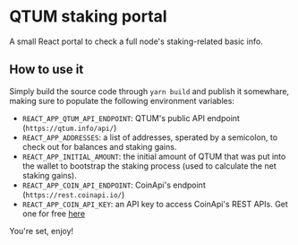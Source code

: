 # QTUM staking portal

A small React portal to check a full node's staking-related basic info.

## How to use it

Simply build the source code through `yarn build` and publish it somewhare, making sure to populate the following environment variables:

-   `REACT_APP_QTUM_API_ENDPOINT`: QTUM's public API endpoint (`https://qtum.info/api/`)
-   `REACT_APP_ADDRESSES`: a list of addresses, sperated by a semicolon, to check out for balances and staking gains.
-   `REACT_APP_INITIAL_AMOUNT`: the initial amount of QTUM that was put into the wallet to bootstrap the staking process (used to calculate the net staking gains).
-   `REACT_APP_COIN_API_ENDPOINT`: CoinApi's endpoint (`https://rest.coinapi.io/`)
-   `REACT_APP_COIN_API_KEY`: an API key to access CoinApi's REST APIs. Get one for free [here](https://www.coinapi.io/pricing?apikey)

You're set, enjoy!
